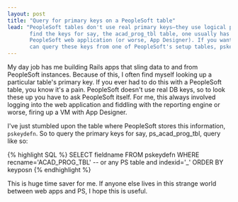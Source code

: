 ```yaml
---
layout: post
title: "Query for primary keys on a PeopleSoft table"
lead: "PeopleSoft tables don't use real primary keys—they use logical primary keys. So if you want to
       find the keys for say, the acad_prog_tbl table, one usually has to resort to venturing into the
       PeopleSoft web application (or worse, App Designer). If you want to save yourself this pain, you
       can query these keys from one of PeopleSoft's setup tables, pskeydefn."
---
```


My day job has me building Rails apps that sling data to and from PeopleSoft
instances. Because of this, I often find myself looking up a particular table's primary key.
If you ever had to do this with a PeopleSoft table, you know it's a pain. PeopleSoft doesn't use
real DB keys, so to look these up you have to ask PeopleSoft itself. For me, this always involved logging 
into the web application and fiddling with the reporting engine or worse, firing up a VM with App Designer.

I've just stumbled upon the table where PeopleSoft stores this information, `pskeydefn`. So to query the
primary keys for say, ps_acad_prog_tbl, query like so:

{% highlight SQL %}
SELECT fieldname
FROM pskeydefn
WHERE recname='ACAD_PROG_TBL' -- or any PS table
  and indexid='_'
ORDER BY keyposn
{% endhighlight %}

This is huge time saver for me. If anyone else lives in this strange world between web apps and PS, I hope this is useful.

